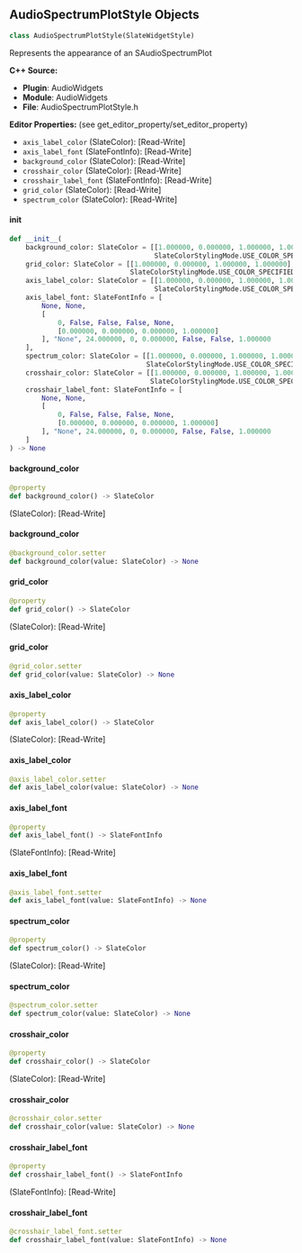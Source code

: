 ## AudioSpectrumPlotStyle Objects

```python
class AudioSpectrumPlotStyle(SlateWidgetStyle)
```

Represents the appearance of an SAudioSpectrumPlot

**C++ Source:**

- **Plugin**: AudioWidgets
- **Module**: AudioWidgets
- **File**: AudioSpectrumPlotStyle.h

**Editor Properties:** (see get_editor_property/set_editor_property)

- ``axis_label_color`` (SlateColor):  [Read-Write]
- ``axis_label_font`` (SlateFontInfo):  [Read-Write]
- ``background_color`` (SlateColor):  [Read-Write]
- ``crosshair_color`` (SlateColor):  [Read-Write]
- ``crosshair_label_font`` (SlateFontInfo):  [Read-Write]
- ``grid_color`` (SlateColor):  [Read-Write]
- ``spectrum_color`` (SlateColor):  [Read-Write]

<a id="unreal.AudioSpectrumPlotStyle.__init__"></a>

#### __init__

```python
def __init__(
    background_color: SlateColor = [[1.000000, 0.000000, 1.000000, 1.000000],
                                    SlateColorStylingMode.USE_COLOR_SPECIFIED],
    grid_color: SlateColor = [[1.000000, 0.000000, 1.000000, 1.000000],
                              SlateColorStylingMode.USE_COLOR_SPECIFIED],
    axis_label_color: SlateColor = [[1.000000, 0.000000, 1.000000, 1.000000],
                                    SlateColorStylingMode.USE_COLOR_SPECIFIED],
    axis_label_font: SlateFontInfo = [
        None, None,
        [
            0, False, False, False, None,
            [0.000000, 0.000000, 0.000000, 1.000000]
        ], "None", 24.000000, 0, 0.000000, False, False, 1.000000
    ],
    spectrum_color: SlateColor = [[1.000000, 0.000000, 1.000000, 1.000000],
                                  SlateColorStylingMode.USE_COLOR_SPECIFIED],
    crosshair_color: SlateColor = [[1.000000, 0.000000, 1.000000, 1.000000],
                                   SlateColorStylingMode.USE_COLOR_SPECIFIED],
    crosshair_label_font: SlateFontInfo = [
        None, None,
        [
            0, False, False, False, None,
            [0.000000, 0.000000, 0.000000, 1.000000]
        ], "None", 24.000000, 0, 0.000000, False, False, 1.000000
    ]
) -> None
```

<a id="unreal.AudioSpectrumPlotStyle.background_color"></a>

#### background_color

```python
@property
def background_color() -> SlateColor
```

(SlateColor):  [Read-Write]

<a id="unreal.AudioSpectrumPlotStyle.background_color"></a>

#### background_color

```python
@background_color.setter
def background_color(value: SlateColor) -> None
```

<a id="unreal.AudioSpectrumPlotStyle.grid_color"></a>

#### grid_color

```python
@property
def grid_color() -> SlateColor
```

(SlateColor):  [Read-Write]

<a id="unreal.AudioSpectrumPlotStyle.grid_color"></a>

#### grid_color

```python
@grid_color.setter
def grid_color(value: SlateColor) -> None
```

<a id="unreal.AudioSpectrumPlotStyle.axis_label_color"></a>

#### axis_label_color

```python
@property
def axis_label_color() -> SlateColor
```

(SlateColor):  [Read-Write]

<a id="unreal.AudioSpectrumPlotStyle.axis_label_color"></a>

#### axis_label_color

```python
@axis_label_color.setter
def axis_label_color(value: SlateColor) -> None
```

<a id="unreal.AudioSpectrumPlotStyle.axis_label_font"></a>

#### axis_label_font

```python
@property
def axis_label_font() -> SlateFontInfo
```

(SlateFontInfo):  [Read-Write]

<a id="unreal.AudioSpectrumPlotStyle.axis_label_font"></a>

#### axis_label_font

```python
@axis_label_font.setter
def axis_label_font(value: SlateFontInfo) -> None
```

<a id="unreal.AudioSpectrumPlotStyle.spectrum_color"></a>

#### spectrum_color

```python
@property
def spectrum_color() -> SlateColor
```

(SlateColor):  [Read-Write]

<a id="unreal.AudioSpectrumPlotStyle.spectrum_color"></a>

#### spectrum_color

```python
@spectrum_color.setter
def spectrum_color(value: SlateColor) -> None
```

<a id="unreal.AudioSpectrumPlotStyle.crosshair_color"></a>

#### crosshair_color

```python
@property
def crosshair_color() -> SlateColor
```

(SlateColor):  [Read-Write]

<a id="unreal.AudioSpectrumPlotStyle.crosshair_color"></a>

#### crosshair_color

```python
@crosshair_color.setter
def crosshair_color(value: SlateColor) -> None
```

<a id="unreal.AudioSpectrumPlotStyle.crosshair_label_font"></a>

#### crosshair_label_font

```python
@property
def crosshair_label_font() -> SlateFontInfo
```

(SlateFontInfo):  [Read-Write]

<a id="unreal.AudioSpectrumPlotStyle.crosshair_label_font"></a>

#### crosshair_label_font

```python
@crosshair_label_font.setter
def crosshair_label_font(value: SlateFontInfo) -> None
```

<a id="unreal.AudioSliderStyle"></a>